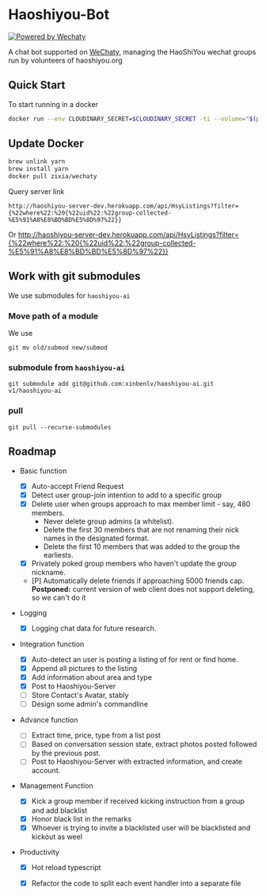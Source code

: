 # Haoshiyou-Bot

[![Powered by Wechaty](https://img.shields.io/badge/Powered%20By-Wechaty-green.svg)](https://github.com/wechaty/wechaty)

A chat bot supported on [WeChaty](http://blog.wechaty.io),
managing the HaoShiYou wechat groups run by volunteers of haoshiyou.org

## Quick Start
To start running in a docker

```bash
docker run --env CLOUDINARY_SECRET=$CLOUDINARY_SECRET -ti --volume="$(pwd)":/bot --rm zixia/wechaty src/main.ts
```

## Update Docker
```bash
brew unlink yarn
brew install yarn
docker pull zixia/wechaty
```

Query server link

`http://haoshiyou-server-dev.herokuapp.com/api/HsyListings?filter={%22where%22:%20{%22uid%22:%22group-collected-%E5%91%A8%E8%BD%BD%E5%8D%97%22}}`

Or http://haoshiyou-server-dev.herokuapp.com/api/HsyListings?filter={%22where%22:%20{%22uid%22:%22group-collected-%E5%91%A8%E8%BD%BD%E5%8D%97%22}}
 
## Work with git submodules

We use submodules for `haoshiyou-ai`

### Move path of a module

We use
 
```
git mv old/submod new/submod
```

### submodule from `haoshiyou-ai`

```shell
git submodule add git@github.com:xinbenlv/haoshiyou-ai.git v1/haoshiyou-ai
```

### pull

```shell
git pull --recurse-submodules
```

## Roadmap

* Basic function 
  - [X] Auto-accept Friend Request
  - [X] Detect user group-join intention to add to a specific group
  - [X] Delete user when groups approach to max member limit - say, 480 members.
      - Never delete group admins (a whitelist).
      - Delete the first 30 members that are not renaming their nick names in the 
        designated format.
      - Delete the first 10 members that was added to the group the earliests.
  - [X] Privately poked group members who haven't update the group nickname.
  - [P] Automatically delete friends if approaching 5000 friends cap. 
      **Postponed:** current version of web client does not support deleting, so we can't do it


* Logging
  - [X] Logging chat data for future research.
 
* Integration function
  - [X] Auto-detect an user is posting a listing of for rent or find home.
  - [X] Append all pictures to the listing 
  - [X] Add information about area and type
  - [X] Post to Haoshiyou-Server
  - [ ] Store Contact's Avatar, stably
  - [ ] Design some admin's commandline

* Advance function
  - [ ] Extract time, price, type from a list post
  - [ ] Based on conversation session state, extract photos posted followed 
        by the previous post.
  - [ ] Post to Haoshiyou-Server with extracted information, and create account.

* Management Function
  - [X] Kick a group member if received kicking instruction from a group and add blacklist
  - [X] Honor black list in the remarks
  - [X] Whoever is trying to invite a blacklisted user will be blacklisted and kickout as weel

* Productivity
  - [X] Hot reload typescript
  - [X] Refactor the code to split each event handler into a separate file

